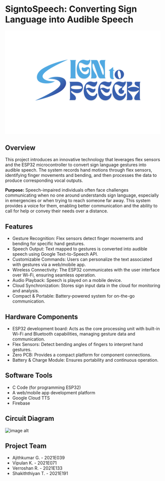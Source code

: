 # SigntoSpeech: Converting Sign Language into Audible Speech

![Logo](https://github.com/Shakiththiyanofficial/Sign2Speech-Converting-Sign-Language-into-Audible-Speech/blob/main/Images/logo.png)

## Overview
This project introduces an innovative technology that leverages flex sensors and the ESP32 microcontroller to convert sign language gestures into audible speech. The system records hand motions through flex sensors, identifying finger movements and bending, and then processes the data to produce corresponding vocal outputs.


**Purpose:** Speech-impaired individuals often face challenges communicating when no one around understands sign language, especially in emergencies or when trying to reach someone far away. This system provides a voice for them, enabling better communication and the ability to call for help or convey their needs over a distance.
## Features
- Gesture Recognition: Flex sensors detect finger movements and bending for specific hand gestures.
- Speech Output: Text mapped to gestures is converted into audible speech using Google Text-to-Speech API.
- Customizable Commands: Users can personalize the text associated with gestures via a web/mobile app.
- Wireless Connectivity: The ESP32 communicates with the user interface over Wi-Fi, ensuring seamless operation.
- Audio Playback: Speech is played on a mobile device.
- Cloud Synchronization: Stores sign input data in the cloud for monitoring and analysis.  
- Compact & Portable: Battery-powered system for on-the-go communication.  
## Hardware Components
- ESP32 development board: Acts as the core processing unit with built-in Wi-Fi and Bluetooth capabilities, managing gesture data and communication.
- Flex Sensors: Detect bending angles of fingers to interpret hand gestures.
- Zero PCB: Provides a compact platform for component connections.
- Battery & Charge Module: Ensures portability and continuous operation.
  
## Software Tools
- C Code (for programming ESP32)
- A web/mobile app development platform
- Google Cloud TTS
- Firebase
## Circuit Diagram
![image alt](https://github.com/Shakiththiyanofficial/Sign2Speech-Converting-Sign-Language-into-Voice/blob/c693db4ba9dd0056ecaf68cd163d84a4637618a7/circuit_image.png)
## Project Team
- Ajithkumar G. - 2021E039
- Vipulan K. - 2021E071
- Verroshan R. - 2021E133
- Shakiththiyan T. - 2021E191
